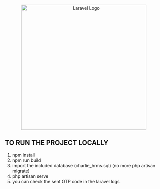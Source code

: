 <p align="center"><a href="https://laravel.com" target="_blank"><img src="https://raw.githubusercontent.com/laravel/art/master/logo-lockup/5%20SVG/2%20CMYK/1%20Full%20Color/laravel-logolockup-cmyk-red.svg" width="400" alt="Laravel Logo"></a></p>


## TO RUN THE PROJECT LOCALLY

1. npm install
2. npm run build
3. import the included database (charlie_hrms.sql) (no more php artisan migrate)
4. php artisan serve
5. you can check the sent OTP code in the laravel logs
